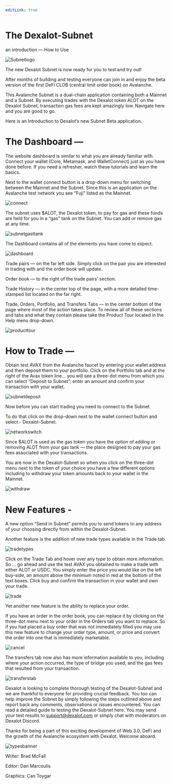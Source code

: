 ```yaml
---
editLink: true
---
```


# The Dexalot-Subnet
an introduction — How to Use

![Subnetlogo](/images/howtouse/Subnetlogo.png)

The new Dexalot Subnet is now ready for you to test and try out!

After months of building and testing everyone can join in and enjoy the beta version of the first DeFi CLOB (central limit order book) on Avalanche.

This Avalanche Subnet is a dual-chain application containing both a Mainnet and a Subnet. By executing trades with the Dexalot token ALOT on the Dexalot Subnet, transaction gas fees are kept amazingly low. Navigate here and you are good to go.

Here is an Introduction to Dexalot’s new Subnet Beta application.

<YouTube id="vRvaswPuMNg" />

# The Dashboard —
The website dashboard is similar to what you are already familiar with. Connect your wallet (Core, Metamask, and WalletConnect) just as you have done before. If you need a refresher, watch these tutorials and learn the basics.

Next to the wallet connect button is a drop-down menu for switching between the Mainnet and the Subnet. Since this is an application on the Avalanche test network you see “Fuji” listed as the Mainnet.

![connect](/images/howtouse/connect.png)

The subnet uses $ALOT, the Dexalot token, to pay for gas and these funds are held for you in a “gas” tank on the Subnet. You can add or remove gas at any time.

![subnetgasttank](/images/howtouse/subnetgastank.png)

The Dashboard contains all of the elements you have come to expect.

![dashboard](/images/howtouse/dashboard.png)

Trade pairs — on the far left side. Simply click on the pair you are interested in trading with and the order book will update.

Order book — to the right of the trade pairs’ section.

Trade History — in the center top of the page, with a more detailed time-stamped list located on the far right.

Trade, Orders, Portfolio, and Transfers Tabs — in the center bottom of the page where most of the action takes place. To review all of these sections and tabs and what they contain please take the Product Tour located in the Help menu drop-down.

![producttour](/images/howtouse/producttour.png)

# How to Trade —
Obtain test AVAX from the Avalanche faucet by entering your wallet address and then deposit them to your portfolio.
Click on the Portfolio tab and at the right of the Avax token line… you will see a three-dot menu from which you can select “Deposit to Subnet”; enter an amount and confirm your transaction with your wallet.

![subnetdeposit](/images/howtouse/subnetdeposit.png)

Now before you can start trading you need to connect to the Subnet.

To do that click on the drop-down next to the wallet connect button and select - Dexalot-Subnet.

![networkswitch](/images/howtouse/networkswitch.png)

Since $ALOT is used as the gas token you have the option of adding or removing ALOT from your gas tank — the place designed to pay your gas fees associated with your transactions.

You are now in the Dexalot-Subnet so when you click on the three-dot menu next to the token of your choice you have a few different options including to withdraw your token amounts back to your wallet in the Mainnet.

![withdraw](/images/howtouse/withdraw.png)

# New Features -

A new option “Send in Subnet” permits you to send tokens to any address of your choosing directly from within the Dexalot-Subnet.

Another feature is the addition of new trade types available in the Trade tab.

![tradetypes](/images/howtouse/tradetypes.png)

Click on the Trade Tab and hover over any type to obtain more information.
So … go ahead and use the test AVAX you obtained to make a trade with either ALOT or USDC. You simply enter the price you would like on the left buy-side, an amount above the minimum noted in red at the bottom of the text boxes. Click buy and confirm the transaction in your wallet and own your trade.

![trade](/images/howtouse/trade.png)

Yet another new feature is the ability to replace your order.

If you have an order in the order book, you can replace it by clicking on the three-dot menu next to your order in the Orders tab you want to replace. So if you had placed a buy order that was not immediately filled you may use this new feature to change your order type, amount, or price and convert the order into one that is immediately marketable.

![cancel](/images/howtouse/cancel.png)

The transfers tab now also has more information available to you, including where your action occurred, the type of bridge you used, and the gas fees that resulted from your transaction.

![transferstab](/images/howtouse/transferstab.png)

Dexalot is looking to complete thorough testing of the Dexalot-Subnet and we are thankful to everyone for providing crucial feedback. You too can help improve the Subnet by simply following the steps outlined above and report back any comments, observations or issues encountered. You can read a detailed guide to testing the Dexalot-Subnet here. You may send your test results to support@dexalot.com or simply chat with moderators on Dexalot Discord.

Thanks for being a part of this exciting development of Web 3.0, DeFi and the growth of the Avalanche ecosystem with Dexalot. Welcome aboard.

![typesbanner](/images/howtouse/typesbanner.png)

Writer: Brad McFall

Editor: Dan Marcoulis

Graphics: Can Toygar
